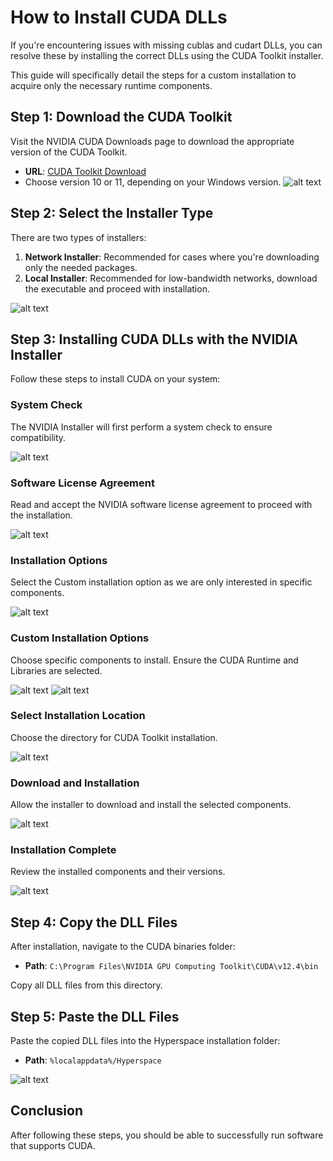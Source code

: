 
# How to Install CUDA DLLs

If you're encountering issues with missing cublas and cudart DLLs, you can resolve these by installing the correct DLLs using the CUDA Toolkit installer.

This guide will specifically detail the steps for a custom installation to acquire only the necessary runtime components.
## Step 1: Download the CUDA Toolkit

Visit the NVIDIA CUDA Downloads page to download the appropriate version of the CUDA Toolkit.

- **URL**: [CUDA Toolkit Download](https://developer.nvidia.com/cuda-downloads?target_os=Windows&target_arch=x86_64)
- Choose version 10 or 11, depending on your Windows version.
  ![alt text](<images/Untitled 1.png>)

## Step 2: Select the Installer Type

There are two types of installers:

1. **Network Installer**: Recommended for cases where you're downloading only the needed packages.
2. **Local Installer**: Recommended for low-bandwidth networks, download the executable and proceed with installation.
   
![alt text](<images/Untitled 2.png>)

## Step 3: Installing CUDA DLLs with the NVIDIA Installer

Follow these steps to install CUDA on your system:

### System Check

The NVIDIA Installer will first perform a system check to ensure compatibility.

![alt text](<images/Untitled 3.png>)

### Software License Agreement

Read and accept the NVIDIA software license agreement to proceed with the installation.

![alt text](<images/Untitled 4.png>)

### Installation Options

Select the Custom installation option as we are only interested in specific components.

![alt text](<images/Untitled 5.png>)

### Custom Installation Options

Choose specific components to install. Ensure the CUDA Runtime and Libraries are selected.

![alt text](<images/Untitled 6.png>)
![alt text](<images/Untitled 7.png>)

### Select Installation Location

Choose the directory for CUDA Toolkit installation.

![alt text](<images/Untitled 8.png>)

### Download and Installation

Allow the installer to download and install the selected components.

![alt text](<images/Untitled 9.png>)

### Installation Complete

Review the installed components and their versions.

![alt text](<images/Untitled 10.png>)

## Step 4: Copy the DLL Files

After installation, navigate to the CUDA binaries folder:

- **Path**: `C:\Program Files\NVIDIA GPU Computing Toolkit\CUDA\v12.4\bin`

Copy all DLL files from this directory.

## Step 5: Paste the DLL Files

Paste the copied DLL files into the Hyperspace installation folder:

- **Path**: `%localappdata%/Hyperspace`

![alt text](<images/Untitled 11.png>)

## Conclusion

After following these steps, you should be able to successfully run software that supports CUDA.
